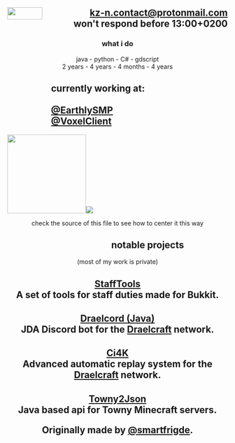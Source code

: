 <div align=right><h2> <img align=left src="https://i.imgur.com/xSZkMEv.png" width="80" height="27.2"><a href="mailto:kz-n.contact@protonmail.com">kz-n.contact@protonmail.com</a><br>won't respond before 13:00+0200</h2>
</div>

<h3 align=center>what i do</h3>

<div align=center>java - python  - C# - gdscript</div>

<div align=center>2 years - 4 years - 4 months - 4 years</div>

<div align=left> <h2></h2></div>

<div align=left>
  <h2>
    <img src="https://upload.wikimedia.org/wikipedia/commons/8/89/HD_transparent_picture.png" width="100" height=1>currently working at:
    <br><br>
    <img src="https://upload.wikimedia.org/wikipedia/commons/8/89/HD_transparent_picture.png" width="100" height=1><a href="https://github.com/EarthlySMP">@EarthlySMP
    </a>
    <br>
    <img src="https://upload.wikimedia.org/wikipedia/commons/8/89/HD_transparent_picture.png" width="100" height=1><a href="https://github.com/VoxelClient">@VoxelClient</a></div>

<img src="https://upload.wikimedia.org/wikipedia/commons/8/89/HD_transparent_picture.png" width="180">![](https://github-readme-stats.vercel.app/api?username=kz-n&bg_color=90,ffcc72,ffefba&title_color=4d2824&text_color=4d2824&border_color=4d2824)
<p align=center>check the source of this file to see how to center it this way</p>

<div align=left> <h2></h2></div>
<div align=right>
  <h2>
    notable projects<img src="https://upload.wikimedia.org/wikipedia/commons/8/89/HD_transparent_picture.png" width="100" height=1></h2></div>
<div align=center><p>(most of my work is private)</p></div>
<h2 align=center>
  <a href="https://github.com/EarthlySMP/staff-tools">StaffTools</a>
  <br>
  A set of tools for staff duties made for Bukkit.
</h2>
<h2 align=center>
  <a href="https://github.com/EarthlySMP/Draelcord">Draelcord (Java)</a>
  <br>
  JDA Discord bot for the <a href="https://www.draelcraft.net">Draelcraft</a> network.
</h2>
<h2 align=center>
  <a href="https://github.com/EarthlySMP/CaughtIn4K">Ci4K</a>
  <br>
  Advanced automatic replay system for the <a href="https://www.draelcraft.net">Draelcraft</a> network.
</h2>
<h2 align=center>
  <a href="https://github.com/EarthlySMP/Towny2Json">Towny2Json</a>
  <br>
  Java based api for Towny Minecraft servers.
  <br>
  <p align=center>
    Originally made by <a href="https://github.com/smartfrigde">@smartfrigde</a>.
  </p>
</h2>
